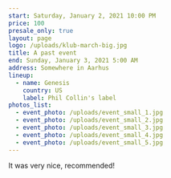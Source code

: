 ```yaml
---
start: Saturday, January 2, 2021 10:00 PM
price: 100
presale_only: true
layout: page
logo: /uploads/klub-march-big.jpg
title: A past event
end: Sunday, January 3, 2021 5:00 AM
address: Somewhere in Aarhus
lineup:
  - name: Genesis
    country: US
    label: Phil Collin's label
photos_list:
  - event_photo: /uploads/event_small_1.jpg
  - event_photo: /uploads/event_small_2.jpg
  - event_photo: /uploads/event_small_3.jpg
  - event_photo: /uploads/event_small_4.jpg
  - event_photo: /uploads/event_small_5.jpg
---
```

It was very nice, recommended!